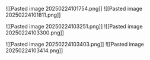 
![[Pasted image 20250224101754.png]]
![[Pasted image 20250224101811.png]]

![[Pasted image 20250224103251.png]]
![[Pasted image 20250224103300.png]]


![[Pasted image 20250224103403.png]]
![[Pasted image 20250224103414.png]]
